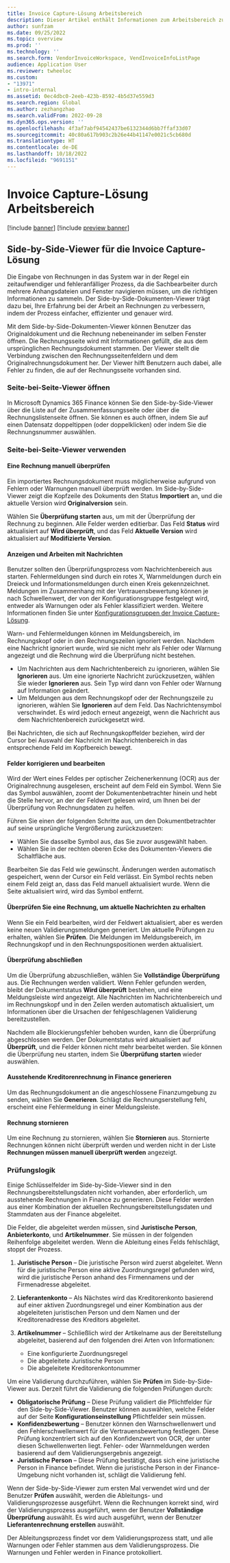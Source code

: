 ```yaml
---
title: Invoice Capture-Lösung Arbeitsbereich
description: Dieser Artikel enthält Informationen zum Arbeitsbereich zur Invoice Capture-Lösung.
author: sunfzam
ms.date: 09/25/2022
ms.topic: overview
ms.prod: ''
ms.technology: ''
ms.search.form: VendorInvoiceWorkspace, VendInvoiceInfoListPage
audience: Application User
ms.reviewer: twheeloc
ms.custom:
- "13971"
- intro-internal
ms.assetid: 0ec4dbc0-2eeb-423b-8592-4b5d37e559d3
ms.search.region: Global
ms.author: zezhangzhao
ms.search.validFrom: 2022-09-28
ms.dyn365.ops.version: ''
ms.openlocfilehash: 4f3af7abf94542437be6132344d6bb7ffaf33d07
ms.sourcegitcommit: 40c80a617b903c2b26e44b41147e0021c5cb680d
ms.translationtype: HT
ms.contentlocale: de-DE
ms.lasthandoff: 10/18/2022
ms.locfileid: "9691151"
---
```

# <a name="invoice-capture-solution-workspace"></a>Invoice Capture-Lösung Arbeitsbereich

[!include [banner](../includes/banner.md)]
[!include [preview banner](../includes/preview-banner.md)]

## <a name="side-by-side-viewer-for-the-invoice-capture-solution"></a>Side-by-Side-Viewer für die Invoice Capture-Lösung

Die Eingabe von Rechnungen in das System war in der Regel ein zeitaufwendiger und fehleranfälliger Prozess, da die Sachbearbeiter durch mehrere Anhangsdateien und Fenster navigieren müssen, um die richtigen Informationen zu sammeln. Der Side-by-Side-Dokumenten-Viewer trägt dazu bei, Ihre Erfahrung bei der Arbeit an Rechnungen zu verbessern, indem der Prozess einfacher, effizienter und genauer wird.

Mit dem Side-by-Side-Dokumenten-Viewer können Benutzer das Originaldokument und die Rechnung nebeneinander im selben Fenster öffnen. Die Rechnungsseite wird mit Informationen gefüllt, die aus dem ursprünglichen Rechnungsdokument stammen. Der Viewer stellt die Verbindung zwischen den Rechnungsseitenfeldern und dem Originalrechnungsdokument her. Der Viewer hilft Benutzern auch dabei, alle Fehler zu finden, die auf der Rechnungsseite vorhanden sind.

### <a name="open-the-side-by-side-viewer"></a>Seite-bei-Seite-Viewer öffnen

In Microsoft Dynamics 365 Finance können Sie den Side-by-Side-Viewer über die Liste auf der Zusammenfassungsseite oder über die Rechnungslistenseite öffnen. Sie können es auch öffnen, indem Sie auf einen Datensatz doppeltippen (oder doppelklicken) oder indem Sie die Rechnungsnummer auswählen.

### <a name="using-the-side-by-side-viewer"></a>Seite-bei-Seite-Viewer verwenden

#### <a name="manually-review-an-invoice"></a>Eine Rechnung manuell überprüfen

Ein importiertes Rechnungsdokument muss möglicherweise aufgrund von Fehlern oder Warnungen manuell überprüft werden. Im Side-by-Side-Viewer zeigt die Kopfzeile des Dokuments den Status **Importiert** an, und die aktuelle Version wird **Originalversion** sein.

Wählen Sie **Überprüfung starten** aus, um mit der Überprüfung der Rechnung zu beginnen. Alle Felder werden editierbar. Das Feld **Status** wird aktualisiert auf **Wird überprüft**, und das Feld **Aktuelle Version** wird aktualisiert auf **Modifizierte Version**.

#### <a name="view-and-work-with-messages"></a>Anzeigen und Arbeiten mit Nachrichten

Benutzer sollten den Überprüfungsprozess vom Nachrichtenbereich aus starten. Fehlermeldungen sind durch ein rotes X, Warnmeldungen durch ein Dreieck und Informationsmeldungen durch einen Kreis gekennzeichnet. Meldungen im Zusammenhang mit der Vertrauensbewertung können je nach Schwellenwert, der von der Konfigurationsgruppe festgelegt wird, entweder als Warnungen oder als Fehler klassifiziert werden. Weitere Informationen finden Sie unter [Konfigurationsgruppen der Invoice Capture-Lösung](invoice-capture-config-group.md).

Warn- und Fehlermeldungen können im Meldungsbereich, im Rechnungskopf oder in den Rechnungszeilen ignoriert werden. Nachdem eine Nachricht ignoriert wurde, wird sie nicht mehr als Fehler oder Warnung angezeigt und die Rechnung wird die Überprüfung nicht bestehen.

- Um Nachrichten aus dem Nachrichtenbereich zu ignorieren, wählen Sie **Ignorieren** aus. Um eine ignorierte Nachricht zurückzusetzen, wählen Sie wieder **Ignorieren** aus. Sein Typ wird dann von Fehler oder Warnung auf Information geändert.
- Um Meldungen aus dem Rechnungskopf oder der Rechnungszeile zu ignorieren, wählen Sie **Ignorieren** auf dem Feld. Das Nachrichtensymbol verschwindet. Es wird jedoch erneut angezeigt, wenn die Nachricht aus dem Nachrichtenbereich zurückgesetzt wird.

Bei Nachrichten, die sich auf Rechnungskopffelder beziehen, wird der Cursor bei Auswahl der Nachricht im Nachrichtenbereich in das entsprechende Feld im Kopfbereich bewegt.

#### <a name="proofread-and-edit-fields"></a>Felder korrigieren und bearbeiten

Wird der Wert eines Feldes per optischer Zeichenerkennung (OCR) aus der Originalrechnung ausgelesen, erscheint auf dem Feld ein Symbol. Wenn Sie das Symbol auswählen, zoomt der Dokumentenbetrachter hinein und hebt die Stelle hervor, an der der Feldwert gelesen wird, um Ihnen bei der Überprüfung von Rechnungsdaten zu helfen.

Führen Sie einen der folgenden Schritte aus, um den Dokumentbetrachter auf seine ursprüngliche Vergrößerung zurückzusetzen:

- Wählen Sie dasselbe Symbol aus, das Sie zuvor ausgewählt haben.
- Wählen Sie in der rechten oberen Ecke des Dokumenten-Viewers die Schaltfläche aus.

Bearbeiten Sie das Feld wie gewünscht. Änderungen werden automatisch gespeichert, wenn der Cursor ein Feld verlässt. Ein Symbol rechts neben einem Feld zeigt an, dass das Feld manuell aktualisiert wurde. Wenn die Seite aktualisiert wird, wird das Symbol entfernt.

#### <a name="check-an-invoice-to-get-up-to-date-messages"></a>Überprüfen Sie eine Rechnung, um aktuelle Nachrichten zu erhalten

Wenn Sie ein Feld bearbeiten, wird der Feldwert aktualisiert, aber es werden keine neuen Validierungsmeldungen generiert. Um aktuelle Prüfungen zu erhalten, wählen Sie **Prüfen**. Die Meldungen im Meldungsbereich, im Rechnungskopf und in den Rechnungspositionen werden aktualisiert.

#### <a name="complete-the-review"></a>Überprüfung abschließen

Um die Überprüfung abzuschließen, wählen Sie **Vollständige Überprüfung** aus. Die Rechnungen werden validiert. Wenn Fehler gefunden werden, bleibt der Dokumentstatus **Wird überprüft** bestehen, und eine Meldungsleiste wird angezeigt. Alle Nachrichten im Nachrichtenbereich und im Rechnungskopf und in den Zeilen werden automatisch aktualisiert, um Informationen über die Ursachen der fehlgeschlagenen Validierung bereitzustellen.

Nachdem alle Blockierungsfehler behoben wurden, kann die Überprüfung abgeschlossen werden. Der Dokumentstatus wird aktualisiert auf **Überprüft**, und die Felder können nicht mehr bearbeitet werden. Sie können die Überprüfung neu starten, indem Sie **Überprüfung starten** wieder auswählen.

#### <a name="generate-a-pending-vendor-invoice-in-finance"></a>Ausstehende Kreditorenrechnung in Finance generieren

Um das Rechnungsdokument an die angeschlossene Finanzumgebung zu senden, wählen Sie **Generieren**. Schlägt die Rechnungserstellung fehl, erscheint eine Fehlermeldung in einer Meldungsleiste.

#### <a name="void-an-invoice"></a>Rechnung stornieren

Um eine Rechnung zu stornieren, wählen Sie **Stornieren** aus. Stornierte Rechnungen können nicht überprüft werden und werden nicht in der Liste **Rechnungen müssen manuell überprüft werden** angezeigt.

### <a name="validation-logic"></a>Prüfungslogik

Einige Schlüsselfelder im Side-by-Side-Viewer sind in den Rechnungsbereitstellungsdaten nicht vorhanden, aber erforderlich, um ausstehende Rechnungen in Finance zu generieren. Diese Felder werden aus einer Kombination der aktuellen Rechnungsbereitstellungsdaten und Stammdaten aus der Finance abgeleitet.

Die Felder, die abgeleitet werden müssen, sind **Juristische Person**, **Anbieterkonto**, und **Artikelnummer**. Sie müssen in der folgenden Reihenfolge abgeleitet werden. Wenn die Ableitung eines Felds fehlschlägt, stoppt der Prozess.

1. **Juristische Person** – Die juristische Person wird zuerst abgeleitet. Wenn für die juristische Person eine aktive Zuordnungsregel gefunden wird, wird die juristische Person anhand des Firmennamens und der Firmenadresse abgeleitet.
2. **Lieferantenkonto** – Als Nächstes wird das Kreditorenkonto basierend auf einer aktiven Zuordnungsregel und einer Kombination aus der abgeleiteten juristischen Person und dem Namen und der Kreditorenadresse des Kreditors abgeleitet.
3. **Artikelnummer** – Schließlich wird der Artikelname aus der Bereitstellung abgeleitet, basierend auf den folgenden drei Arten von Informationen:

    - Eine konfigurierte Zuordnungsregel
    - Die abgeleitete Juristische Person
    - Die abgeleitete Kreditorenkontonummer

Um eine Validierung durchzuführen, wählen Sie **Prüfen** im Side-by-Side-Viewer aus. Derzeit führt die Validierung die folgenden Prüfungen durch:

- **Obligatorische Prüfung** – Diese Prüfung validiert die Pflichtfelder für den Side-by-Side-Viewer. Benutzer können auswählen, welche Felder auf der Seite **Konfigurationseinstellung** Pflichtfelder sein müssen.
- **Konfidenzbewertung** – Benutzer können den Warnschwellenwert und den Fehlerschwellenwert für die Vertrauensbewertung festlegen. Diese Prüfung konzentriert sich auf den Konfidenzwert von OCR, der unter diesen Schwellenwerten liegt. Fehler- oder Warnmeldungen werden basierend auf dem Validierungsergebnis angezeigt.
- **Juristische Person** – Diese Prüfung bestätigt, dass sich eine juristische Person in Finance befindet. Wenn die juristische Person in der Finance-Umgebung nicht vorhanden ist, schlägt die Validierung fehl.

Wenn der Side-by-Side-Viewer zum ersten Mal verwendet wird und der Benutzer **Prüfen** auswählt, werden die Ableitungs- und Validierungsprozesse ausgeführt. Wenn die Rechnungen korrekt sind, wird der Validierungsprozess ausgeführt, wenn der Benutzer **Vollständige Überprüfung** auswählt. Es wird auch ausgeführt, wenn der Benutzer **Lieferantenrechnung erstellen** auswählt.

Der Ableitungsprozess findet vor dem Validierungsprozess statt, und alle Warnungen oder Fehler stammen aus dem Validierungsprozess. Die Warnungen und Fehler werden in Finance protokolliert.
